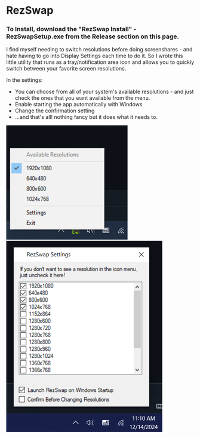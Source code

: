 # RezSwap
### To Install, download the "RezSwap Install" - RezSwapSetup.exe from the Release section on this page.

I find myself needing to switch resolutions before doing screenshares - and hate having to go into Display Settings each time to do it. So I wrote this little utility that runs as a tray/notification area icon and allows you to quickly switch between your favorite screen resolutions.

In the settings: 
- You can choose from all of your system's available resolutions - and just check the ones that you want available from the menu.
- Enable starting the app automatically with Windows
- Change the confirmation setting
- ...and that's all! nothing fancy but it does what it needs to.

![notification area icon](https://github.com/nullvalue0/RezSwap/blob/main/screenshot1.png) ![settings screen](https://github.com/nullvalue0/RezSwap/blob/main/screenshot2.png)
